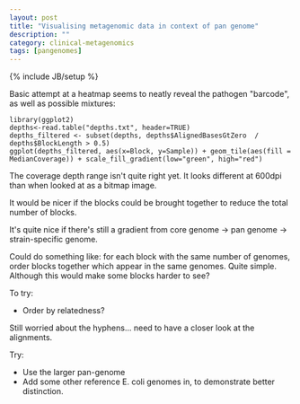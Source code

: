 ```yaml
---
layout: post
title: "Visualising metagenomic data in context of pan genome"
description: ""
category: clinical-metagenomics
tags: [pangenomes]
---
```

{% include JB/setup %}

Basic attempt at a heatmap seems to neatly reveal the pathogen "barcode", as well as possible mixtures:

	library(ggplot2)
	depths<-read.table("depths.txt", header=TRUE)
	depths_filtered <- subset(depths, depths$AlignedBasesGtZero  / depths$BlockLength > 0.5)
	ggplot(depths_filtered, aes(x=Block, y=Sample)) + geom_tile(aes(fill = MedianCoverage)) + scale_fill_gradient(low="green", high="red")

The coverage depth range isn't quite right yet. It looks different at 600dpi than when looked at as a bitmap image.

It would be nicer if the blocks could be brought together to reduce the total number of blocks.

It's quite nice if there's still a gradient from core genome -> pan genome -> strain-specific genome.

Could do something like: for each block with the same number of genomes, order blocks together which appear in the same genomes. Quite simple. Although this would make some blocks harder to see?

To try:
* Order by relatedness?

Still worried about the hyphens... need to have a closer look at the alignments.

Try:
* Use the larger pan-genome
* Add some other reference E. coli genomes in, to demonstrate better distinction.


